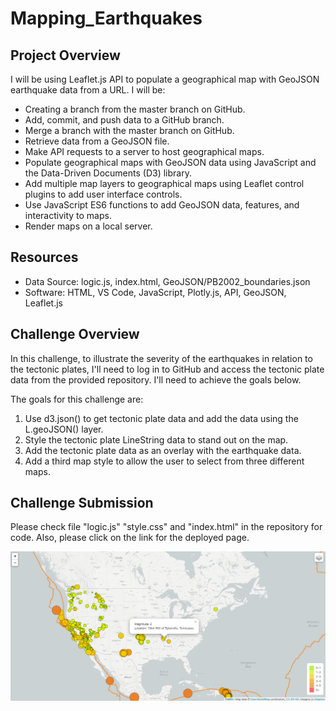 # Mapping_Earthquakes

## Project Overview
I will be using Leaflet.js API to populate a geographical map with GeoJSON earthquake data from a URL. I will be:
  - Creating a branch from the master branch on GitHub.
  - Add, commit, and push data to a GitHub branch.
  - Merge a branch with the master branch on GitHub.
  - Retrieve data from a GeoJSON file.
  - Make API requests to a server to host geographical maps.
  - Populate geographical maps with GeoJSON data using JavaScript and the Data-Driven Documents (D3) library.
  - Add multiple map layers to geographical maps using Leaflet control plugins to add user interface controls.
  - Use JavaScript ES6 functions to add GeoJSON data, features, and interactivity to maps.
  - Render maps on a local server.

## Resources
- Data Source: logic.js, index.html, GeoJSON/PB2002_boundaries.json
- Software: HTML, VS Code, JavaScript, Plotly.js, API, GeoJSON, Leaflet.js

## Challenge Overview
In this challenge, to illustrate the severity of the earthquakes in relation to the tectonic plates, I'll need to log in to GitHub and access the tectonic plate data from the provided repository. I'll need to achieve the goals below.

The goals for this challenge are:
  1. Use d3.json() to get tectonic plate data and add the data using the L.geoJSON() layer.
  2. Style the tectonic plate LineString data to stand out on the map.
  3. Add the tectonic plate data as an overlay with the earthquake data.
  4. Add a third map style to allow the user to select from three different maps.

## Challenge Submission
Please check file "logic.js" "style.css" and "index.html" in the repository for code.
Also, please click on the link for the deployed page.

![](https://github.com/jusnguyen03/Mapping_Earthquakes/blob/Earthquake_Challenge/Earthquake_Challenge/Challenge13EarthquakeMap.png)
